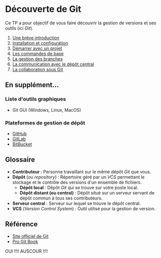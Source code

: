 # Découverte de Git

Ce TP a pour objectif de vous faire découvrir la gestion de versions et ses outils (ici *Git*).

1. [Une brève introduction](sections/introduction.md)
2. [Installation et configuration](sections/installation.md)
3. [Démarrer avec un projet](sections/how-to-start.md)
4. [Les commandes de base](sections/basic-usage.md)
5. [La gestion des branches](sections/branch.md)
6. [La communication avec le dépôt central](sections/pushing.md)
7. [La collaboration sous Git](sections/collaboration.md)

## En supplément...

### Liste d'outils graphiques

* Git GUI (Windows, Linux, MacOS)

### Plateformes de gestion de dépôt

* [GitHub](https://github.com/)
* [GitLab](https://about.gitlab.com/)
* [BitBucket](https://bitbucket.org/)

## Glossaire

* **Contributeur** : Personne travaillant sur le même dépôt *Git* que vous.
* **Dépôt** (ou *repository*) : Répertoire géré par un *VCS* permettant le stockage et le contrôle des versions d'un ensemble de fichiers.
  * **Dépôt local** : Dépôt *Git* qui se trouve sur votre poste local.
  * **Dépôt distant (ou central)** : Dépôt situé sur un serveur servant de dépôt commun à tous ses contributeurs.
* **Serveur central** : Serveur sur lequel se trouve le dépôt central.
* **VCS** (*Version Control System*) : Outil utilisé pour la gestion de version.

## Référence

* [Site officiel de Git](https://git-scm.com)
* [Pro Git Book](https://git-scm.com/book/fr/v2)

OUI !!!!
AUSCOUR !!!!
